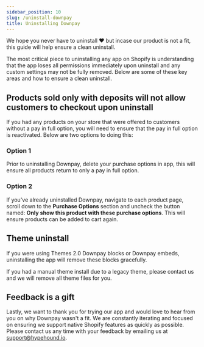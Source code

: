 ```yaml
---
sidebar_position: 10
slug: /uninstall-downpay
title: Uninstalling Downpay
---
```


We hope you never have to uninstall ❤️ but incase our product is not a fit, this guide will help ensure a clean uninstall. 

The most critical piece to uninstalling any app on Shopify is understanding that the app loses all permissions immediately upon uninstall and any custom settings may not be fully removed. Below are some of these key areas and how to ensure a clean uninstall.

## Products sold only with deposits will not allow customers to checkout upon uninstall

If you had any products on your store that were offered to customers without a pay in full option, you will need to ensure that the pay in full option is reactivated. Below are two options to doing this:

### Option 1

Prior to uninstalling Downpay, delete your purchase options in app, this will ensure all products return to only a pay in full option.

### Option 2

If you've already uninstalled Downpay, navigate to each product page, scroll down to the **Purchase Options** section and uncheck the button named: **Only show this product with these purchase options**. This will ensure products can be added to cart again. 

## Theme uninstall

If you were using Themes 2.0 Downpay blocks or Downpay embeds, uninstalling the app will remove these blocks gracefully. 

If you had a manual theme install due to a legacy theme, please contact us and we will remove all theme files for you. 

## Feedback is a gift

Lastly, we want to thank you for trying our app and would love to hear from you on why Downpay wasn't a fit. We are constantly iterating and focused on ensuring we support native Shopify features as quickly as possible. Please contact us any time with your feedback by emailing us at support@hypehound.io.